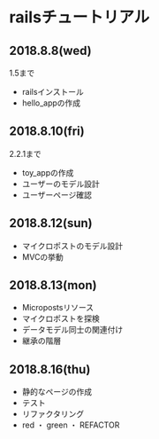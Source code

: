 # railsチュートリアル

## 2018.8.8(wed)
1.5まで
- railsインストール
- hello_appの作成


## 2018.8.10(fri)
2.2.1まで
- toy_appの作成
- ユーザーのモデル設計
- ユーザーページ確認

## 2018.8.12(sun)
- マイクロポストのモデル設計
- MVCの挙動


## 2018.8.13(mon)
- Micropostsリソース
- マイクロポストを探検
- データモデル同士の関連付け
- 継承の階層


## 2018.8.16(thu)
- 静的なページの作成
- テスト
- リファクタリング
- red ・ green ・ REFACTOR